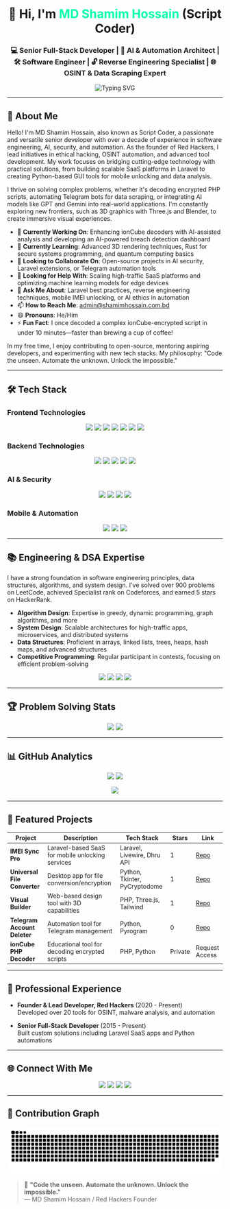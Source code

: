 <h1 align="center">👋 Hi, I'm <span style="color:#00FFAA;">MD Shamim Hossain</span> (Script Coder)</h1>
<h3 align="center">💻 Senior Full-Stack Developer | 🚀 AI & Automation Architect | 🛠 Software Engineer | 🔓 Reverse Engineering Specialist | 🌐 OSINT & Data Scraping Expert</h3>

<p align="center">
  <img src="https://readme-typing-svg.herokuapp.com?size=25&color=00FFAA&center=true&vCenter=true&width=900&lines=Senior+Full-Stack+Developer+with+10%2B+Years+Experience;AI+Integration+and+LLM+Specialist;Mobile+Unlock+and+Repair+Tools+Developer;Reverse+Engineer+and+Malware+Analyst;Telegram+Bot+and+Automation+Expert;PHP+ionCube+Decoder+and+Security+Tools+Creator;Data+Scraping+and+Web+Crawling+Specialist;3D+Graphics+and+Visual+Effects+Enthusiast;Founder+of+Red+Hackers+Community" alt="Typing SVG" />
</p>

---

## 📝 About Me
Hello! I'm MD Shamim Hossain, also known as Script Coder, a passionate and versatile senior developer with over a decade of experience in software engineering, AI, security, and automation. As the founder of Red Hackers, I lead initiatives in ethical hacking, OSINT automation, and advanced tool development. My work focuses on bridging cutting-edge technology with practical solutions, from building scalable SaaS platforms in Laravel to creating Python-based GUI tools for mobile unlocking and data analysis.

I thrive on solving complex problems, whether it's decoding encrypted PHP scripts, automating Telegram bots for data scraping, or integrating AI models like GPT and Gemini into real-world applications. I'm constantly exploring new frontiers, such as 3D graphics with Three.js and Blender, to create immersive visual experiences.

- 🔭 **Currently Working On**: Enhancing ionCube decoders with AI-assisted analysis and developing an AI-powered breach detection dashboard
- 🌱 **Currently Learning**: Advanced 3D rendering techniques, Rust for secure systems programming, and quantum computing basics
- 👯 **Looking to Collaborate On**: Open-source projects in AI security, Laravel extensions, or Telegram automation tools
- 🤔 **Looking for Help With**: Scaling high-traffic SaaS platforms and optimizing machine learning models for edge devices
- 💬 **Ask Me About**: Laravel best practices, reverse engineering techniques, mobile IMEI unlocking, or AI ethics in automation
- 📫 **How to Reach Me**: [admin@shamimhossain.com.bd](mailto:admin@shamimhossain.com.bd)
- 😄 **Pronouns**: He/Him
- ⚡ **Fun Fact**: I once decoded a complex ionCube-encrypted script in under 10 minutes—faster than brewing a cup of coffee!

In my free time, I enjoy contributing to open-source, mentoring aspiring developers, and experimenting with new tech stacks. My philosophy: "Code the unseen. Automate the unknown. Unlock the impossible."

---

## 🛠 Tech Stack
### Frontend Technologies
<p align="center">
  <img src="https://img.shields.io/badge/JavaScript-F7DF1E?style=flat&logo=javascript&logoColor=black" />
  <img src="https://img.shields.io/badge/TypeScript-3178C6?style=flat&logo=typescript&logoColor=white" />
  <img src="https://img.shields.io/badge/React-61DAFB?style=flat&logo=react&logoColor=black" />
  <img src="https://img.shields.io/badge/Next.js-000000?style=flat&logo=nextdotjs&logoColor=white" />
  <img src="https://img.shields.io/badge/Vue.js-4FC08D?style=flat&logo=vuedotjs&logoColor=white" />
  <img src="https://img.shields.io/badge/Tailwind_CSS-06B6D4?style=flat&logo=tailwind-css&logoColor=white" />
  <img src="https://img.shields.io/badge/Three.js-000000?style=flat&logo=threedotjs&logoColor=white" />
</p>

### Backend Technologies
<p align="center">
  <img src="https://img.shields.io/badge/PHP-777BB4?style=flat&logo=php&logoColor=white" />
  <img src="https://img.shields.io/badge/Laravel-FF2D20?style=flat&logo=laravel&logoColor=white" />
  <img src="https://img.shields.io/badge/Python-3776AB?style=flat&logo=python&logoColor=white" />
  <img src="https://img.shields.io/badge/Node.js-339933?style=flat&logo=nodedotjs&logoColor=white" />
  <img src="https://img.shields.io/badge/Redis-DC382D?style=flat&logo=redis&logoColor=white" />
</p>

### AI & Security
<p align="center">
  <img src="https://img.shields.io/badge/PyTorch-EE4C2C?style=flat&logo=pytorch&logoColor=white" />
  <img src="https://img.shields.io/badge/OpenAI-412991?style=flat&logo=openai&logoColor=white" />
  <img src="https://img.shields.io/badge/Ghidra-00ADD8?style=flat&logo=ghidra&logoColor=white" />
  <img src="https://img.shields.io/badge/Wireshark-1679A7?style=flat&logo=wireshark&logoColor=white" />
</p>

### Mobile & Automation
<p align="center">
  <img src="https://img.shields.io/badge/Flutter-02569B?style=flat&logo=flutter&logoColor=white" />
  <img src="https://img.shields.io/badge/Telegram-26A5E4?style=flat&logo=telegram&logoColor=white" />
  <img src="https://img.shields.io/badge/Selenium-43B02A?style=flat&logo=selenium&logoColor=white" />
</p>

---

## 📚 Engineering & DSA Expertise
I have a strong foundation in software engineering principles, data structures, algorithms, and system design. I've solved over 900 problems on LeetCode, achieved Specialist rank on Codeforces, and earned 5 stars on HackerRank.

- **Algorithm Design**: Expertise in greedy, dynamic programming, graph algorithms, and more
- **System Design**: Scalable architectures for high-traffic apps, microservices, and distributed systems
- **Data Structures**: Proficient in arrays, linked lists, trees, heaps, hash maps, and advanced structures
- **Competitive Programming**: Regular participant in contests, focusing on efficient problem-solving

<p align="center">
  <img src="https://img.shields.io/badge/Algorithm%20Design-00599C?style=for-the-badge&logo=thealgorithms&logoColor=white" />
  <img src="https://img.shields.io/badge/System%20Design-FFA500?style=for-the-badge&logo=databricks&logoColor=white" />
  <img src="https://img.shields.io/badge/Data%20Structures-4CAF50?style=for-the-badge&logo=codeforces&logoColor=white" />
  <img src="https://img.shields.io/badge/Competitive%20Programming-1E90FF?style=for-the-badge&logo=leetcode&logoColor=white" />
</p>

---

## 🏆 Problem Solving Stats
<p align="center">
  <img src="https://leetcard.jacoblin.cool/laravelgpt?theme=dark&font=Roboto&ext=contest" height="250" />
  <img src="https://codeforces-readme-stats.vercel.app/api/card?username=laravelgpt&theme=github_dark" height="250" />
</p>

---

## 📊 GitHub Analytics
<p align="center">
  <img src="https://github-readme-stats.vercel.app/api?username=laravelgpt&show_icons=true&theme=radical&count_private=true" height="165"/>
  <img src="https://github-readme-streak-stats.herokuapp.com/?user=laravelgpt&theme=radical" height="165"/>
</p>
<p align="center">
  <img src="https://github-readme-stats.vercel.app/api/top-langs/?username=laravelgpt&layout=compact&theme=radical" height="165"/>
</p>

---

## 🔧 Featured Projects
| Project | Description | Tech Stack | Stars | Link |
|---------|-------------|------------|-------|------|
| **IMEI Sync Pro** | Laravel-based SaaS for mobile unlocking services | Laravel, Livewire, Dhru API | 1 | [Repo](https://github.com/laravelgpt/Laravel-12-with-livewire-starter-kits-Multi-User-Role-Auth) |
| **Universal File Converter** | Desktop app for file conversion/encryption | Python, Tkinter, PyCryptodome | 1 | [Repo](https://github.com/laravelgpt/universal-file-converter) |
| **Visual Builder** | Web-based design tool with 3D capabilities | PHP, Three.js, Tailwind | 1 | [Repo](https://github.com/laravelgpt/vusial-builder) |
| **Telegram Account Deleter** | Automation tool for Telegram management | Python, Pyrogram | 0 | [Repo](https://github.com/laravelgpt/telegram-account-delete-desktop-application-python) |
| **ionCube PHP Decoder** | Educational tool for decoding encrypted scripts | PHP, Python | Private | Request Access |

---

## 💼 Professional Experience
- **Founder & Lead Developer, Red Hackers** (2020 - Present)  
  Developed over 20 tools for OSINT, malware analysis, and automation
  
- **Senior Full-Stack Developer** (2015 - Present)  
  Built custom solutions including Laravel SaaS apps and Python automations

---

## 🌐 Connect With Me
<p align="center">
  <a href="https://github.com/laravelgpt"><img src="https://img.shields.io/badge/GitHub-181717?style=for-the-badge&logo=github&logoColor=white" /></a>
  <a href="https://shamimhossain.com.bd"><img src="https://img.shields.io/badge/Website-00A8E8?style=for-the-badge&logo=google-chrome&logoColor=white" /></a>
  <a href="https://t.me/laravelgpt"><img src="https://img.shields.io/badge/Telegram-26A5E4?style=for-the-badge&logo=telegram&logoColor=white" /></a>
  <a href="mailto:admin@shamimhossain.com.bd"><img src="https://img.shields.io/badge/Email-D14836?style=for-the-badge&logo=gmail&logoColor=white" /></a>
</p>

---

## 🐍 Contribution Graph
<p align="center">
  <img src="https://raw.githubusercontent.com/Platane/snk/output/github-contribution-grid-snake.svg" alt="snake animation" />
</p>

> 🧠 **"Code the unseen. Automate the unknown. Unlock the impossible."**  
> — MD Shamim Hossain / Red Hackers Founder
